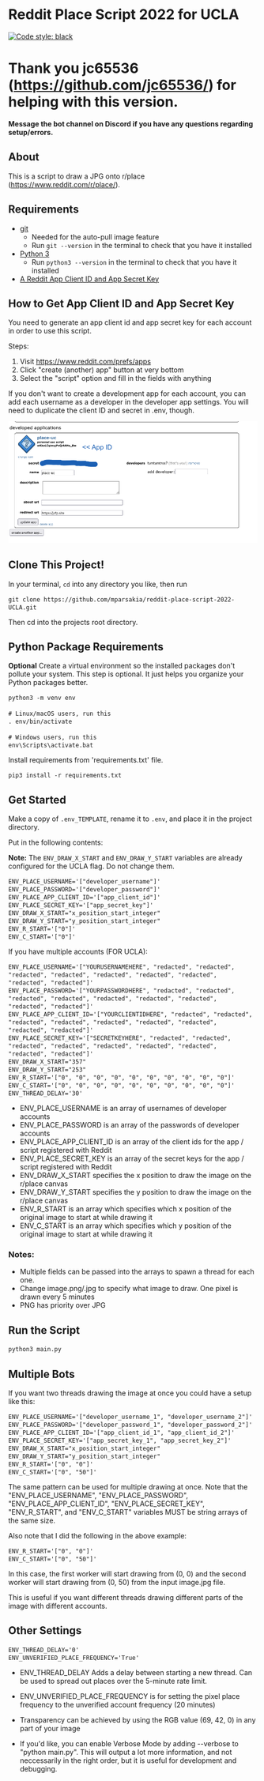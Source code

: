 # Reddit Place Script 2022 for UCLA

[![Code style: black](https://img.shields.io/badge/code%20style-black-000000.svg)](https://github.com/psf/black)

# Thank you jc65536 (https://github.com/jc65536/) for helping with this version.

**Message the bot channel on Discord if you have any questions regarding setup/errors.**

## About

This is a script to draw a JPG onto r/place (<https://www.reddit.com/r/place/>).

## Requirements

- [git](https://git-scm.com/book/en/v2/Getting-Started-Installing-Git)
  - Needed for the auto-pull image feature
  - Run `git --version` in the terminal to check that you have it installed
- [Python 3](https://www.python.org/downloads/)
  - Run `python3 --version` in the terminal to check that you have it installed
- [A Reddit App Client ID and App Secret Key](https://www.reddit.com/prefs/apps)

## How to Get App Client ID and App Secret Key

You need to generate an app client id and app secret key for each account in order to use this script.

Steps:

1. Visit <https://www.reddit.com/prefs/apps>
2. Click "create (another) app" button at very bottom
3. Select the "script" option and fill in the fields with anything

If you don't want to create a development app for each account, you can add each username as a developer in the developer app settings. You will need to duplicate the client ID and secret in .env, though.

![Where you will find the app client ID and secret key](reddit-app-screenshot.png)

## Clone This Project!

In your terminal, `cd` into any directory you like, then run

```
git clone https://github.com/mparsakia/reddit-place-script-2022-UCLA.git
```

Then cd into the projects root directory.

## Python Package Requirements

**Optional**
Create a virtual environment so the installed packages don't pollute your system.
This step is optional. It just helps you organize your Python packages better.

```shell
python3 -m venv env

# Linux/macOS users, run this
. env/bin/activate

# Windows users, run this
env\Scripts\activate.bat
```

Install requirements from 'requirements.txt' file.

```shell
pip3 install -r requirements.txt
```

## Get Started

Make a copy of `.env_TEMPLATE`, rename it to `.env`, and place it in the project directory.

Put in the following contents:

**Note:** The `ENV_DRAW_X_START` and `ENV_DRAW_Y_START` variables are already
configured for the UCLA flag. Do not change them.

```text
ENV_PLACE_USERNAME='["developer_username"]'
ENV_PLACE_PASSWORD='["developer_password"]'
ENV_PLACE_APP_CLIENT_ID='["app_client_id"]'
ENV_PLACE_SECRET_KEY='["app_secret_key"]'
ENV_DRAW_X_START="x_position_start_integer"
ENV_DRAW_Y_START="y_position_start_integer"
ENV_R_START='["0"]'
ENV_C_START='["0"]'
```

If you have multiple accounts (FOR UCLA):

```text
ENV_PLACE_USERNAME='["YOURUSERNAMEHERE", "redacted", "redacted", "redacted", "redacted", "redacted", "redacted", "redacted", "redacted", "redacted"]'
ENV_PLACE_PASSWORD='["YOURPASSWORDHERE", "redacted", "redacted", "redacted", "redacted", "redacted", "redacted", "redacted", "redacted", "redacted"]'
ENV_PLACE_APP_CLIENT_ID='["YOURCLIENTIDHERE", "redacted", "redacted", "redacted", "redacted", "redacted", "redacted", "redacted", "redacted", "redacted"]'
ENV_PLACE_SECRET_KEY='["SECRETKEYHERE", "redacted", "redacted", "redacted", "redacted", "redacted", "redacted", "redacted", "redacted", "redacted"]'
ENV_DRAW_X_START="357"
ENV_DRAW_Y_START="253"
ENV_R_START='["0", "0", "0", "0", "0", "0", "0", "0", "0", "0"]'
ENV_C_START='["0", "0", "0", "0", "0", "0", "0", "0", "0", "0"]'
ENV_THREAD_DELAY='30'
```

- ENV_PLACE_USERNAME is an array of usernames of developer accounts
- ENV_PLACE_PASSWORD is an array of the passwords of developer accounts
- ENV_PLACE_APP_CLIENT_ID is an array of the client ids for the app / script registered with Reddit
- ENV_PLACE_SECRET_KEY is an array of the secret keys for the app / script registered with Reddit
- ENV_DRAW_X_START specifies the x position to draw the image on the r/place canvas
- ENV_DRAW_Y_START specifies the y position to draw the image on the r/place canvas
- ENV_R_START is an array which specifies which x position of the original image to start at while drawing it
- ENV_C_START is an array which specifies which y position of the original image to start at while drawing it

### Notes:

- Multiple fields can be passed into the arrays to spawn a thread for each one.
- Change image.png/.jpg to specify what image to draw. One pixel is drawn every 5 minutes
- PNG has priority over JPG

## Run the Script

```python
python3 main.py
```

## Multiple Bots

If you want two threads drawing the image at once you could have a setup like this:

```text
ENV_PLACE_USERNAME='["developer_username_1", "developer_username_2"]'
ENV_PLACE_PASSWORD='["developer_password_1", "developer_password_2"]'
ENV_PLACE_APP_CLIENT_ID='["app_client_id_1", "app_client_id_2"]'
ENV_PLACE_SECRET_KEY='["app_secret_key_1", "app_secret_key_2"]'
ENV_DRAW_X_START="x_position_start_integer"
ENV_DRAW_Y_START="y_position_start_integer"
ENV_R_START='["0", "0"]'
ENV_C_START='["0", "50"]'
```

The same pattern can be used for multiple drawing at once. Note that the "ENV_PLACE_USERNAME", "ENV_PLACE_PASSWORD", "ENV_PLACE_APP_CLIENT_ID", "ENV_PLACE_SECRET_KEY", "ENV_R_START", and "ENV_C_START" variables MUST be string arrays of the same size.

Also note that I did the following in the above example:

```text
ENV_R_START='["0", "0"]'
ENV_C_START='["0", "50"]'
```

In this case, the first worker will start drawing from (0, 0) and the second worker will start drawing from (0, 50) from the input image.jpg file.

This is useful if you want different threads drawing different parts of the image with different accounts.

## Other Settings

```text
ENV_THREAD_DELAY='0'
ENV_UNVERIFIED_PLACE_FREQUENCY='True'
```

- ENV_THREAD_DELAY Adds a delay between starting a new thread. Can be used to spread out places over the 5-minute rate limit.
- ENV_UNVERIFIED_PLACE_FREQUENCY is for setting the pixel place frequency to the unverified account frequency (20 minutes)

- Transparency can be achieved by using the RGB value (69, 42, 0) in any part of your image
- If you'd like, you can enable Verbose Mode by adding --verbose to "python main.py". This will output a lot more information, and not neccessarily in the right order, but it is useful for development and debugging.
